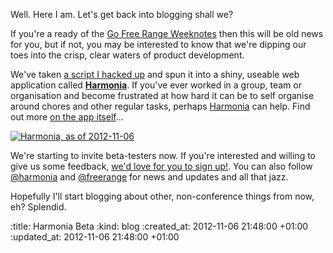 Well. Here I am. Let's get back into blogging shall we?

If you're a ready of the [Go Free Range Weeknotes](http://gofreerange.com/blog) then this will be old news for you, but if not, you may be interested to know that we're dipping our toes into the crisp, clear waters of product development.

We've taken [a script I hacked up](https://github.com/freerange/harmonia/commit/b13a051b6cd57e2238a047899f8d23dbb3fedd77) and spun it into a shiny, useable web application called **[Harmonia][]**. If you've ever worked in a group, team or organisation and become frustrated at how hard it can be to self organise around chores and other regular tasks, perhaps [Harmonia][] can help. Find out more [on the app itself](https://harmonia.io/about)...

[![Harmonia, as of 2012-11-06](/images/harmonia-beta.png "Harmonia Beta")][Harmonia]

We're starting to invite beta-testers now. If you're interested and willing to give us some feedback, [we'd love for you to sign up!][Harmonia]. You can also follow <a href="https://twitter.com/harmonia">@harmonia</a> and <a href="https://twitter.com/freerange">@freerange</a> for news and updates and all that jazz.

Hopefully I'll start blogging about other, non-conference things from now, eh? Splendid.

[Harmonia]: https://harmonia.io

:title: Harmonia Beta
:kind: blog
:created_at: 2012-11-06 21:48:00 +01:00
:updated_at: 2012-11-06 21:48:00 +01:00
